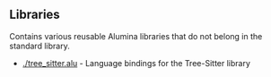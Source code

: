 ## Libraries

Contains various reusable Alumina libraries that do not belong in the standard library.
    
- [./tree_sitter.alu](./tree_sitter.alu) - Language bindings for the Tree-Sitter library
